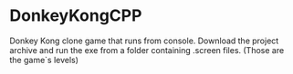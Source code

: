 # DonkeyKongCPP
Donkey Kong clone game that runs from console. 
Download the project archive and run the exe from a folder containing .screen files. (Those are the game`s levels)
